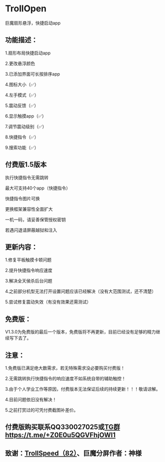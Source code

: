 # TrollOpen
巨魔扇形悬浮，快捷启动app

## 功能描述：
1.扇形布局快捷启动app

2.更改悬浮颜色

3.已添加界面可长按排序app

4.图标大小（✅）

4.左手模式（✅）

5.震动反馈（✅）

6.显示触摸app（✅）

7.调节震动级别（✅）

8.快捷指令（✅）

9.搜索功能（✅）

## 付费版1.5版本
执行快捷指令无需跳转

最大可支持40个app（快捷指令）

快捷指令图片可换

更换框架兼容性全面扩大

一机一码，请妥善保管授权密钥

若遇闪退请屏蔽越狱和注入

## 更新内容：

1.修复平板触摸卡顿问题

2.提升快捷指令响应速度

3.解决全天侯杀后台问题

4.之前部分机型无法打开设置问题应该已经解决（没有大范围测试，还不清楚）

5.尝试修复震动失效（有没有效果还需测试）

## 免费版：
V1.3.0为免费版的最后一个版本，免费版将不再更新，目前已经没有足够的精力继续写下去了。


## 注意：
1.免费版已满足绝大数需求，若无特殊需求没必要购买付费版！

2.无需跳转执行快捷指令的响应速度不如系统自带的辅助触控！

3.由于个人学业工作等原因，付费版本无法保证后续的持续更新！！！敬请谅解。

4.目前问题依旧没有解决！

5.之前打赏过的可凭付费截图补差价。

## 付费版购买联系QQ330027025或[TG群https://t.me/+Z0E0u5QGVFhjOWI1](https://t.me/+Z0E0u5QGVFhjOWI1)

## 致谢：[TrollSpeed（82）](https://github.com/Lessica/TrollSpeed)、巨魔分屏作者：神様
